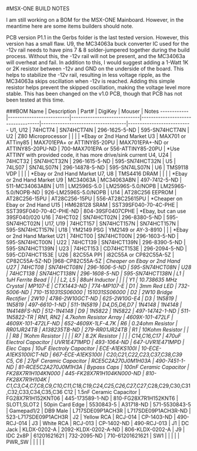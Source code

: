 #MSX-ONE BUILD NOTES

I am still working on a BOM for the MSX-ONE Mainboard. However, in the meantime here are some items builders should note.

PCB version P1.1 in the Gerbs folder is the last tested version. However, this version has a small flaw. U9, the MC34063a buck converter IC used for the -12v rail needs to have pins 7 & 8 solder-jumpered together during the build process. Without this, the -12v rail will not be present, and the MC34063a will overheat and fail. In addition to this, I would suggest adding a 1-Watt 1K or 2K resistor between -12v and GND on the underside of the board. This helps to stabilize the -12v rail, resulting in less voltage ripple, as the MC34063a skips oscillation when -12v is reached. Adding this simple resistor helps prevent the skipped oscillation, making the voltage level more stable. This has been changed on the v1.0 PCB, though that PCB has not been tested at this time.

###BOM
Name        | Description              | Part#                       | DigiKey                           | Mouser                             | Notes
------------|--------------------------|-----------------------------|-----------------------------------|------------------------------------|---------------------------
U1, U12	    | 74HCT74	                 | SN74HCT74N                  | 296-1625-5-ND                     | 595-SN74HCT74N                     |
U2	        | Z80 Microprocessor       |                             |                                   |                                    | *Ebay or 2nd Hand Market
U3          | MAX701 or ATTiny85       | MAX701EPA+ or ATTINY85-20PU | MAX701EPA+-ND or ATTINY85-20PU-ND | 700-MAX701EPA or 556-ATTINY85-20PU | *Use ATTINY with provided code, it has more drive/sink current
U4, U24     | 74HCT32                  | SN74HCT32N                  | 296-1615-5-ND                     | 595-SN74HCT32N                     | 
U5          | 74LS07                   | SN74LS07N                   | 296-14878-5-ND                    | 595-SN74LS07N                      | 
U6          | TMS9118 VDP              |                             |                                   |                                    | *Ebay or 2nd Hand Market
U7, U8      | TMS4416 DRAM             |                             |                                   |                                    | *Ebay or 2nd Hand Market
U9          | MC34063A                 | MC34063ABN                  | 497-7412-5-ND                     | 511-MC34063ABN                     | 
U11         | LM2596S-5.0              | LM2596S-5.0/NOPB            | LM2596S-5.0/NOPB-ND               | 926-LM2596S-5.0/NOPB               | 
U14         | AT28C256 EEPROM          | AT28C256-15PU               | AT28C256-15PU                     | 556-AT28C25615PU                   | *Cheaper on Ebay or 2nd Hand
U15         | HM628128 SRAM            | SST39SF040-70-4C-PHE        | SST39SF040-70-4C-PHE-ND           | 804-39SF0407CPHE                   | *Ebay, but can use 39SF040/020
U16         | 74HCT02                  | SN74HCT02N                  | 296-8380-5-ND                     | 595-SN74HCT02N                     | 
U17, U19    | 74HCT157                 | SN74HCT157N                 | SN74HCT157N                       | 595-SN74HCT157N                    | 
U18         | YM2149 PSG               |  YM2149 or AY-3-8910        |                                   |                                    | *Ebay or 2nd Hand Market
U21         | 74HCT00                  | SN74HCT00N                  | 296-1603-5-ND                     | 595-SN74HCT00N                     | 
U22         | 74HCT139                 | SN74HCT139N                 | 296-8390-5-ND                     | 595-SN74HCT139N                    | 
U23         | 74HCT153                 | CD74HCT153E                 | 296-2094-5-ND                     | 595-CD74HCT153E                    | 
U26         | 82C55A PPI               | i82C55A or CP82C55A-5Z      | CP82C55A-5Z-ND                    |968-CP82C55A-5Z                     | *Cheaper on Ebay or 2nd Hand
U27         | 74HCT08                  | SN74HCT08N                  | 296-1606-5-ND                     | 595-SN74HCT08N                     | 
U28         | 74HCT138                 | SN74HCT138N                 | 296-1608-5-ND                     | 595-SN74HCT138N                    | 
L1          | 1uH Ferrite Bead         |                             |                                   |                                    | 
L2, L5      | 88uH Inductor            |                             |                                   |                                    | 
Y1          | 10.738635 MHz Crystal    | MP107-E                     | CTX1443-ND                        | 774-MP107-E                        | 
D1          | 3mm Red LED              | 732-5006-ND                 | 710-151031SS06000                 | 151031SS06000                      | 
D2          | 2W10 Bridge Rectifier    | 2W10                        | 4786-2W10GCT-ND                   | 625-2W10G-E4                       | 
D3          | 1N5819                   | 1N5819                      | 497-6610-1-ND                     | 511-1N5819                         | 
D4,D5,D6,D7 | 1N4148                   | 1N4148                      | 1N4148FS-ND                       | 512-1N4148                         | 
D9          | 1N5822                   | 1N5822                      | 497-14742-1-ND                    | 511-1N5822-TR                      | 
RN1, RN2    | 4.7kohm Resistor Array   | 4609X-101-472LF             | 4609X-101-472LF-ND                | 652-4609X-1LF-4.7K                 | 
R6          | 0.24ohm Resistor         | RR01JR24TB                  | A138235TB-ND                      | 279-RR01JR24TB                     | 
R1          | 10Kohm Resistor          |                             |                                   |                                    | 
R8          | 1Kohm Resistor           |                             |                                   |                                    | 
R7          | 8.2K Resistor            |                             |                                   |                                    | 
C14,C16,C17 | 470uF Electrol Capacitor | UVR1E471MPD                 | 493-1064-ND                       | 647-UVR1E471MPD                    | 
Elec Caps   | 10uF Electroly Capacitor | ECE-A1EKS100I               | 10-ECE-A1EKS100ICT-ND             | 667-ECE-A1EKS100I                  | C20,C21,C22,C23,C37,C38,C39
C5, C6      | 27pF Ceramic Capacitor   | RCE5C2A270J0M1H03A          | 490-7451-1-ND                     | 81-RCE5C2A270J0M1H3A               | 
Bypass Caps | 100nF Ceramic Capacitor  | FK28X7R1H104KN000           | 445-FK28X7R1H104KN000-ND          | 810-FK28X7R1H104K                  | C1,C3,C4,C7,C8,C9,C10,C11,C18,C19,C24,C25,C26,C27,C27*,C28,C29,C30,C31,C32,C33,C34,C35,C36
C12         | 1.5nF Ceramic Capacitor  | FG28X7R1H152KNT06           | 445-173589-1-ND                   | 810-FG28X7R1H152KNT6               | 
SLOT1,SLOT2 | 50pin Card Edge          | 5530843-5                   | A31718-ND                         | 571-5530843-5                      | 
Gamepad1/2  | DB9 Male                 | L717SDE09P1ACH3R            | L717SDE09P1ACH3R-ND               | 523-L717SDE09P1ACH3R               | 
J2          | Yellow RCA               | RCJ-014                     | CP-1403-ND                        | 490-RCJ-014                        | 
J3          | White RCA                | RCJ-013                     | CP-1402-ND                        | 490-RCJ-013                        | 
J1          | DC Jack                  | KLDX-0202-A                 | 2092-KLDX-0202-A-ND               | 806-KLDX-0202-A                    | 
J9          | IDC 2x8P                 | 61201621621                 | 732-2095-ND                       | 710-61201621621                    | 
SW1         |                          |                             |                                   |                                    | 
PWR_SW      |                          |                             |                                   |                                    | 

